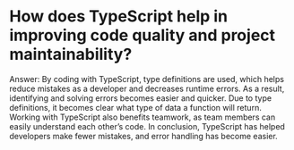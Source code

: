 # How does TypeScript help in improving code quality and project maintainability?
Answer: By coding with TypeScript, type definitions are used, which helps reduce mistakes as a developer and decreases runtime errors. As a result, identifying and solving errors becomes easier and quicker. Due to type definitions, it becomes clear what type of data a function will return. Working with TypeScript also benefits teamwork, as team members can easily understand each other’s code. In conclusion, TypeScript has helped developers make fewer mistakes, and error handling has become easier.

